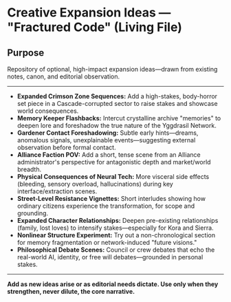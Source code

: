 # Creative Expansion Ideas — "Fractured Code" (Living File)

## Purpose
Repository of optional, high-impact expansion ideas—drawn from existing notes, canon, and editorial observation.

---

- **Expanded Crimson Zone Sequences:** Add a high-stakes, body-horror set piece in a Cascade-corrupted sector to raise stakes and showcase world consequences.
- **Memory Keeper Flashbacks:** Intercut crystalline archive "memories" to deepen lore and foreshadow the true nature of the Yggdrasil Network.
- **Gardener Contact Foreshadowing:** Subtle early hints—dreams, anomalous signals, unexplainable events—suggesting external observation before formal contact.
- **Alliance Faction POV:** Add a short, tense scene from an Alliance administrator's perspective for antagonistic depth and market/world breadth.
- **Physical Consequences of Neural Tech:** More visceral side effects (bleeding, sensory overload, hallucinations) during key interface/extraction scenes.
- **Street-Level Resistance Vignettes:** Short interludes showing how ordinary citizens experience the transformation, for scope and grounding.
- **Expanded Character Relationships:** Deepen pre-existing relationships (family, lost loves) to intensify stakes—especially for Kora and Sierra.
- **Nonlinear Structure Experiment:** Try out a non-chronological section for memory fragmentation or network-induced "future visions."
- **Philosophical Debate Scenes:** Council or crew debates that echo the real-world AI, identity, or free will debates—grounded in personal stakes.

---

**Add as new ideas arise or as editorial needs dictate. Use only when they strengthen, never dilute, the core narrative.**
